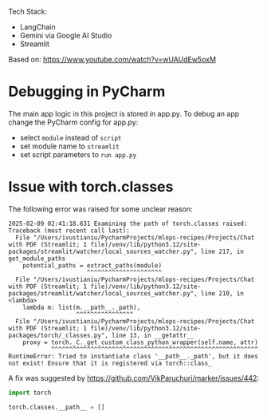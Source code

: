 Tech Stack:
* LangChain
* Gemini via Google AI Studio
* Streamlit

Based on:
https://www.youtube.com/watch?v=wUAUdEw5oxM


# Debugging in PyCharm
The main app logic in this project is stored in app.py.
To debug an app change the PyCharm config for app.py:
* select `module` instead of `script`
* set module name to `streamlit`
* set script parameters to `run app.py`


# Issue with torch.classes
The following error was raised for some unclear reason:
```
2025-02-09 02:41:18.631 Examining the path of torch.classes raised:
Traceback (most recent call last):
  File "/Users/ivustianiu/PycharmProjects/mlops-recipes/Projects/Chat with PDF (Streamlit; 1 file)/venv/lib/python3.12/site-packages/streamlit/watcher/local_sources_watcher.py", line 217, in get_module_paths
    potential_paths = extract_paths(module)
                      ^^^^^^^^^^^^^^^^^^^^^
  File "/Users/ivustianiu/PycharmProjects/mlops-recipes/Projects/Chat with PDF (Streamlit; 1 file)/venv/lib/python3.12/site-packages/streamlit/watcher/local_sources_watcher.py", line 210, in <lambda>
    lambda m: list(m.__path__._path),
                   ^^^^^^^^^^^^^^^^
  File "/Users/ivustianiu/PycharmProjects/mlops-recipes/Projects/Chat with PDF (Streamlit; 1 file)/venv/lib/python3.12/site-packages/torch/_classes.py", line 13, in __getattr__
    proxy = torch._C._get_custom_class_python_wrapper(self.name, attr)
            ^^^^^^^^^^^^^^^^^^^^^^^^^^^^^^^^^^^^^^^^^^^^^^^^^^^^^^^^^^
RuntimeError: Tried to instantiate class '__path__._path', but it does not exist! Ensure that it is registered via torch::class_
```

A fix was suggested by https://github.com/VikParuchuri/marker/issues/442:
```python
import torch

torch.classes.__path__ = []
```

